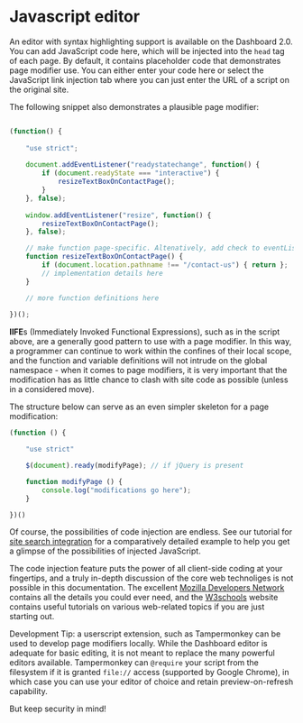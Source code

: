 # Javascript editor

An editor with syntax highlighting support is available on the Dashboard 2.0. You can add JavaScript code here, which will be injected into the `head` tag of each page. By default, it contains placeholder code that demonstrates page modifier use. You can either enter your code here or select the JavaScript link injection tab where you can just enter the URL of a script on the original site. 

The following snippet also demonstrates a plausible page modifier:

```javascript 

(function() { 
    
    "use strict";
    
    document.addEventListener("readystatechange", function() {
        if (document.readyState === "interactive") {
            resizeTextBoxOnContactPage();
        }
    }, false);
    
    window.addEventListener("resize", function() {
        resizeTextBoxOnContactPage();
    }, false);

    // make function page-specific. Altenatively, add check to eventListener above
    function resizeTextBoxOnContactPage() {
        if (document.location.pathname !== "/contact-us") { return };
        // implementation details here
    }

    // more function definitions here
    
})();

```

**IIFE**s (Immediately Invoked Functional Expressions), such as in the script above, are a generally good pattern to use with a page modifier. In this way, a programmer can continue to work within the confines of their local scope, and the function and variable definitions will not intrude on the global namespace - when it comes to page modifiers, it is very important that the modification has as little chance to clash with site code as possible (unless in a considered move).

The structure below can serve as an even simpler skeleton for a page modification:

``` javascript
(function () {

    "use strict"

    $(document).ready(modifyPage); // if jQuery is present

    function modifyPage () {
        console.log("modifications go here");
    }

})()
```

Of course, the possibilities of code injection are endless. See our tutorial for [site search integration](../../cookbook/sitesearch.html) for a comparatively detailed example to help you get a glimpse of the possibilities of injected JavaScript. 

The code injection feature puts the power of all client-side coding at your fingertips, and a truly in-depth discussion of the core web technoliges is not possible in this documentation. The excellent [Mozilla Developers Network](https://developer.mozilla.org/) contains all the details you could ever need, and the [W3schools](https://www.w3schools.com/) website contains useful tutorials on various web-related topics if you are just starting out.

Development Tip: a userscript extension, such as Tampermonkey can be used to develop page modifiers locally. While the Dashboard editor is adequate for basic editing, it is not meant to replace the many powerful editors available. Tampermonkey can `@require` your script from the filesystem if it is granted `file://` access (supported by Google Chrome), in which case you can use your editor of choice and retain preview-on-refresh capability.

But keep security in mind!

